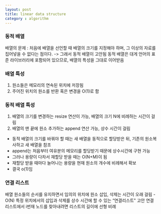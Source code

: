 ```yaml
---
layout: post
title: linear data structure
category : algorithm
---
```


### 동적 배열
배열의 문제 : 처음에 배열을 선언할 때 배열의 크기를 지정해야 하며, 그 이상의 자료를 집어넣을 수 없다는 점이다.
-> 그래서 동적 배열이 고안됨
동적 배열은 대게 언어의 표준 라이브러리에 포함되어 있으므로, 배열의 특성을 그대로 이어받음

### 배열 특성
1. 원소들은 메모리의 연속된 위치에 저장됨
2. 주어진 위치의 원소를 반환 혹은 변경을 O(1)로 함

### 동적 배열 특성
1. 배열의 크기를 변경하는 resize 연산이 가능, 배열의 크기 N에 비례하는 시간이 걸림
2. 배열의 맨 끝에 원소 추가하는 append 연산 가능, 상수 시간이 걸림

- 동적 배열의 크기를 바꿔야 할 때는 새 배열을 동적으로 할당받은 뒤, 기존의 원소복사하고 새 배열을 참조
- append는 처음부터 여유분의 메모리를 할당받기 때문에 상수시간에 구현 가능
- 그러나 용량이 다차서 재할당 받을 때는 O(N+M)이 됨
- 재할당 받을 때마다 늘어나는 용량을 현재 원소의 개수에 비례해서 확보
- 결국 o(1)임

### 연결 리스트
배열 원소들의 순서를 유지하면서 임의의 위치에 원소 삽입, 삭제는 시간이 오래 걸림 - O(N)
특정 위치에서의 삽입과 삭제를 상수 시간에 할 수 있는 “연결리스트" 고안
연결 리스트에서 i번재 노드를 찾아내려면 리스트의 길이에 선형 비례